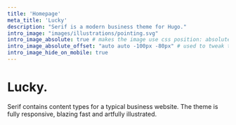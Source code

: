 ```yaml
---
title: 'Homepage'
meta_title: 'Lucky'
description: "Serif is a modern business theme for Hugo."
intro_image: "images/illustrations/pointing.svg"
intro_image_absolute: true # makes the image use css position: absolute; so it looks "offset". It's a visual effect that might not always look good depending on the image you use.
intro_image_absolute_offset: "auto auto -100px -80px" # used to tweak the positioning of the absolute image if enabled above
intro_image_hide_on_mobile: true
---
```


# Lucky.

Serif contains content types for a typical business website. The theme is fully responsive, blazing fast and artfully illustrated.
